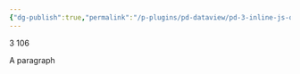 ```yaml
---
{"dg-publish":true,"permalink":"/p-plugins/pd-dataview/pd-3-inline-js-queries/","created":"2024-05-07T10:12:25.000-05:00","updated":"2024-05-07T10:12:25.000-05:00"}
---
```



3
106
<p><span>A paragraph</span></p>
